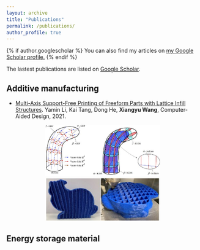 ```yaml
---
layout: archive
title: "Publications"
permalink: /publications/
author_profile: true
---
```


{% if author.googlescholar %}
  You can also find my articles on <u><a href="{{author.googlescholar}}">my Google Scholar profile</a>.</u>
{% endif %}

The lastest publications are listed on [Google Scholar](https://scholar.google.com/citations?user=KlC5rHIAAAAJ&hl=en).

## Additive manufacturing

* [Multi-Axis Support-Free Printing of Freeform Parts with Lattice Infill Structures](https://doi.org/10.1016/j.cad.2020.102986). Yamin Li, Kai Tang, Dong He, **Xiangyu Wang**, Computer-Aided Design, 2021.
<center class="half">
    <img src="images/lattice_pic1.jpg" width="300"/><img src="images/lattice_pic2.jpg" width="300"/>
</center>


## Energy storage material
